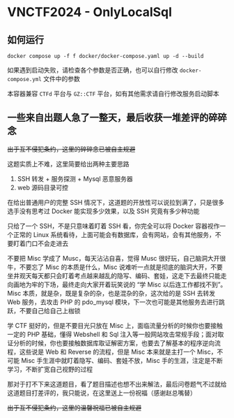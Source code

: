 # VNCTF2024 - OnlyLocalSql

## 如何运行

```shell
docker compose up -f f docker/docker-compose.yaml up -d --build
```

如果遇到启动失败，请检查各个参数是否正确，也可以自行修改 `docker-compose.yml` 文件中的参数

本容器兼容 `CTFd` 平台与 `GZ::CTF` 平台，如有其他需求请自行修改服务启动脚本

## 一些来自出题人急了一整天，最后收获一堆差评的碎碎念

~~出于互不侵犯条约，这里的碎碎念已被自主规避~~

这题实质上不难，这里简要给出两种主要思路

1. SSH 转发 + 服务探测 + Mysql 恶意服务器
2. web 源码目录可控

在给出普通用户的完整 SSH 情况下，这道题的开放性可以说拉到满了，只是很多选手没有思考过 Docker 能实现多少效果，以及 SSH 究竟有多少种功能

只给了一个 SSH，不是只意味着盯着 SSH 看，你完全可以将 Docker 容器视作一个正常的 Linux 系统看待，上面可能会有数据库，会有网站，会有其他服务，不要盯着门口不会走进去

不要把 Misc 学成了 Musc，每天沾沾自喜，觉得 Musc 很好玩，自己脑洞大开很牛，不要忘了 Misc 的本质是什么，Misc 说难听一点就是彻底的脑洞大开，不要坐井观天每天都只会盯着考点越来越乱的隐写、编码、套娃，这走下去最终只能走向画地为牢的下场，最终走向大家开着玩笑说的 “学 Misc 以后连工作都找不到”。Misc 本质，就是杂，既是复杂的杂，也是混杂的杂，这次给的是 SSH 去转发 Web 服务，去攻击 PHP 的 pdo_mysql 模块，下一次也可能是其他服务去进行跳跃，不要自己给自己上枷锁

学 CTF 挺好的，但是不要目光只放在 Misc 上，面临流量分析的时候你也要接触一定的 PHP 基础，懂得 Webshell 和 Sql 注入等一般网站攻击常规手段；面对取证分析的时候，你也要接触数据库取证解密方案，也要去了解基本的程序逆向流程，这些说是 Web 和 Reverse 的流程，但是 Misc 本来就是主打一个 Misc，不可能 Misc 手生涯中就盯着隐写、编码、套娃不放，Misc 手的生涯，注定是不断学习，不断扩宽自己视野的过程

那对于打不下来这道题目，看了题目描述也想不出来解法，最后问卷题气不过就给这道题目打差评的，我只能说，在这里送上一份祝福（感谢赵总嘴替）

~~出于互不侵犯条约，这里的温馨祝福已被自主规避~~
